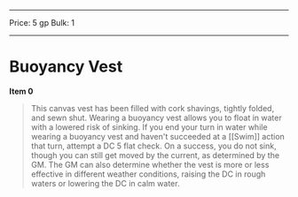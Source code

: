 
---
Price: 5 gp
Bulk: 1


---

# Buoyancy Vest

**Item 0**

> This canvas vest has been filled with cork shavings, tightly folded, and sewn shut. Wearing a buoyancy vest allows you to float in water with a lowered risk of sinking. If you end your turn in water while wearing a buoyancy vest and haven't succeeded at a [[Swim]] action that turn, attempt a DC 5 flat check. On a success, you do not sink, though you can still get moved by the current, as determined by the GM. The GM can also determine whether the vest is more or less effective in different weather conditions, raising the DC in rough waters or lowering the DC in calm water.
